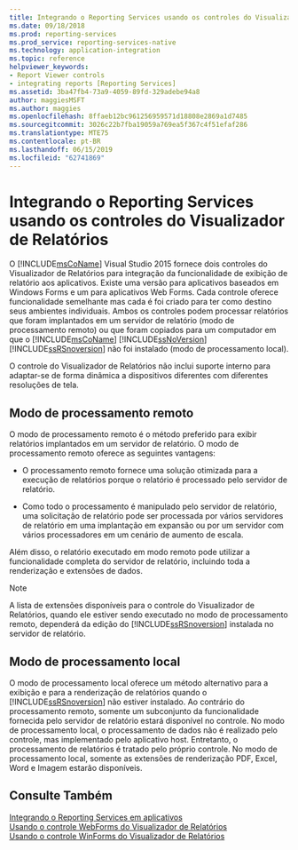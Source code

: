 ```yaml
---
title: Integrando o Reporting Services usando os controles do Visualizador de Relatórios | Microsoft Docs
ms.date: 09/18/2018
ms.prod: reporting-services
ms.prod_service: reporting-services-native
ms.technology: application-integration
ms.topic: reference
helpviewer_keywords:
- Report Viewer controls
- integrating reports [Reporting Services]
ms.assetid: 3ba47fb4-73a9-4059-89fd-329adebe94a8
author: maggiesMSFT
ms.author: maggies
ms.openlocfilehash: 8ffaeb12bc961256959571d18808e2869a1d7485
ms.sourcegitcommit: 3026c22b7fba19059a769ea5f367c4f51efaf286
ms.translationtype: MTE75
ms.contentlocale: pt-BR
ms.lasthandoff: 06/15/2019
ms.locfileid: "62741869"
---
```

# <a name="integrating-reporting-services-using-report-viewer-controls"></a>Integrando o Reporting Services usando os controles do Visualizador de Relatórios
  O [!INCLUDE[msCoName](../../includes/msconame-md.md)] Visual Studio 2015 fornece dois controles do Visualizador de Relatórios para integração da funcionalidade de exibição de relatório aos aplicativos. Existe uma versão para aplicativos baseados em Windows Forms e um para aplicativos Web Forms. Cada controle oferece funcionalidade semelhante mas cada é foi criado para ter como destino seus ambientes individuais. Ambos os controles podem processar relatórios que foram implantados em um servidor de relatório (modo de processamento remoto) ou que foram copiados para um computador em que o [!INCLUDE[msCoName](../../includes/msconame-md.md)] [!INCLUDE[ssNoVersion](../../includes/ssnoversion-md.md)] [!INCLUDE[ssRSnoversion](../../includes/ssrsnoversion-md.md)] não foi instalado (modo de processamento local).  
  
 O controle do Visualizador de Relatórios não inclui suporte interno para adaptar-se de forma dinâmica a dispositivos diferentes com diferentes resoluções de tela.  
  
## <a name="remote-processing-mode"></a>Modo de processamento remoto  
 O modo de processamento remoto é o método preferido para exibir relatórios implantados em um servidor de relatório. O modo de processamento remoto oferece as seguintes vantagens:  
  
-   O processamento remoto fornece uma solução otimizada para a execução de relatórios porque o relatório é processado pelo servidor de relatório.  
  
-   Como todo o processamento é manipulado pelo servidor de relatório, uma solicitação de relatório pode ser processada por vários servidores de relatório em uma implantação em expansão ou por um servidor com vários processadores em um cenário de aumento de escala.  
  
 Além disso, o relatório executado em modo remoto pode utilizar a funcionalidade completa do servidor de relatório, incluindo toda a renderização e extensões de dados.  
  
> [!NOTE]  
>  A lista de extensões disponíveis para o controle do Visualizador de Relatórios, quando ele estiver sendo executado no modo de processamento remoto, dependerá da edição do [!INCLUDE[ssRSnoversion](../../includes/ssrsnoversion-md.md)] instalada no servidor de relatório.  
  
## <a name="local-processing-mode"></a>Modo de processamento local  
 O modo de processamento local oferece um método alternativo para a exibição e para a renderização de relatórios quando o [!INCLUDE[ssRSnoversion](../../includes/ssrsnoversion-md.md)] não estiver instalado. Ao contrário do processamento remoto, somente um subconjunto da funcionalidade fornecida pelo servidor de relatório estará disponível no controle. No modo de processamento local, o processamento de dados não é realizado pelo controle, mas implementado pelo aplicativo host. Entretanto, o processamento de relatórios é tratado pelo próprio controle. No modo de processamento local, somente as extensões de renderização PDF, Excel, Word e Imagem estarão disponíveis.  
  
## <a name="see-also"></a>Consulte Também  
 [Integrando o Reporting Services em aplicativos](../../reporting-services/application-integration/integrating-reporting-services-into-applications.md)   
 [Usando o controle WebForms do Visualizador de Relatórios](../../reporting-services/application-integration/using-the-webforms-reportviewer-control.md)   
 [Usando o controle WinForms do Visualizador de Relatórios](../../reporting-services/application-integration/using-the-winforms-reportviewer-control.md)  

  
  
